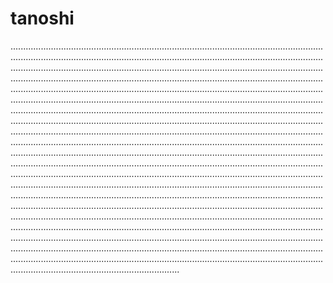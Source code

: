 # tanoshi

...............................................................................................................................................................................................................................................................................................................................................................................................................................................................................................................................................................................................................................................................................................................................................................................................................................................................................................................................................................................................................................................................................................................................................................................................................................................................................................................................................................................................................................................................................................................................................................................................................................................................................................................................................................................................................................................................................................................................................................................................................................................................................................................................................................................................................................................................................................................................................................................................................................................................................................................................................................................................................................................................................................................................................................................